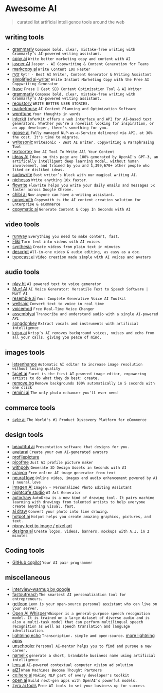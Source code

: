 # Awesome AI
> curated list artificial intelligence tools around the web


## writing tools
- [grammarly](https://www.grammarly.com/) `Compose bold, clear, mistake-free writing with Grammarly’s AI-powered writing assistant.`
- [copy ai](https://www.copy.ai/) `Write better marketing copy and content with AI`
- [jasper AI](https://www.jasper.ai/) `Jasper - AI Copywriting & Content Generation for Teams`
- [markcopy ai](https://www.markcopy.ai/) `Write Content 10x Faster`
- [rytr](https://rytr.me/) `Rytr - Best AI Writer, Content Generator & Writing Assistant`
- [simplified ai-writer](https://simplified.com/ai-writer/) `Write Instant Marketing Copy with the Free AI Copywriting Generator`
- [frase](https://www.frase.io/) `Frase | Best SEO Content Optimization Tool & AI Writer`
- [grammarly](https://www.grammarly.com/) `Compose bold, clear, mistake-free writing with Grammarly’s AI-powered writing assistant.`
- [requstory](https://requstory.com/) `WRITE BETTER USER STORIES.`
- [marketmuse](https://www.marketmuse.com/) `AI Content Planning and Optimization Software`
- [wordtune](https://www.wordtune.com/) `Your thoughts in words`
- [inferkit](https://inferkit.com/) `InferKit offers a web interface and API for AI–based text generators. Whether you're a novelist looking for inspiration, or an app developer, there's something for you.`
- [goose ai](https://goose.ai/) `Fully managed NLP-as-a-Service delivered via API, at 30% the cost. It's time to migrate.`
- [writesonic](https://writesonic.com/) `Writesonic - Best AI Writer, Copywriting & Paraphrasing Tool`
- [textcortex](https://textcortex.com/) `One AI Tool To Write All Your Content`
- [ideas AI](https://ideasai.com/) `Ideas on this page are 100% generated by OpenAI's GPT-3, an artifically intelligent deep learning model, without human involvement, and trained by you and 1,399,670+ other people who liked or disliked ideas.`
- [sudowrite](https://www.sudowrite.com/) `Bust writer’s block with our magical writing AI.`
- [nichesss](https://nichesss.com/) `Write anything 10x faster.`
- [flowrite](https://www.flowrite.com/) `Flowrite helps you write your daily emails and messages 5x faster across Google Chrome.`
- [chibi ai](https://chibi.ai/) `Now anyone can have a writing assistant.`
- [copysmith](https://copysmith.ai/) `Copysmith is the AI content creation solution for Enterprise & eCommerce`
- [copymatic ai](https://copymatic.ai/) `Generate Content & Copy In Seconds with AI`


## video tools
- [runway](https://runwayml.com/) `Everything you need to make content, fast.`
- [Fliki](https://fliki.ai/) `Turn text into videos with AI voices`
- [synthesia](https://www.synthesia.io/) `Create videos from plain text in minutes`
- [descript](https://www.descript.com/) `All-in-one video & audio editing, as easy as a doc.`
- [typecast ai](https://typecast.ai/) `Video creation made simple with AI voices and avatars`

## audio tools
- [play ht](https://play.ht/) `AI powered text to voice generator`
- [Murf AI](https://murf.ai/) `AI Voice Generator: Versatile Text to Speech Software | Murf AI`
- [resemble ai](https://www.resemble.ai/) `Your Complete Generative Voice AI Toolkit`
- [wellsaid](https://wellsaidlabs.com/) `Convert text to voice in real time`
- [voicemod](https://www.voicemod.net/) `Free Real-Time Voice Changer`
- [assemblyai](https://www.assemblyai.com/) `Transcribe and understand audio with a single AI-powered API`
- [songdonkey](https://songdonkey.ai/) `Extract vocals and instruments with artificial intelligence`
- [krisp ai](https://krisp.ai/) `Krisp’s AI removes background voices, noises and echo from all your calls, giving you peace of mind.`

## images tools
- [letsenhance](https://letsenhance.io/) `Automatic AI editor to increase image resolution without losing quality`
- [facet ai](https://facet.ai/) `Facet is the first AI-powered image editor, empowering artists to do what they do best: create.`
- [remove bg](https://www.remove.bg/) `Remove backgrounds 100% automatically in 5 seconds with one click`
- [remini ai](https://remini.ai/) `The only photo enhancer you'll ever need`

## commerce tools
- [syte ai](https://www.syte.ai/) `The World's #1 Product Discovery Platform for eCommerce`

## design tools
- [beautiful ai](https://www.beautiful.ai/) `Presentation software that designs for you.`
- [avatarai](https://avatarai.me/) `Create your own AI-generated avatars`
- [profilepicture](https://www.profilepicture.ai/)
- [picofme](https://picofme.io/) `Just AI profile picture maker`
- [withpoly](https://withpoly.com/) `Generate 3D Design Assets in Seconds with AI`
- [craiyon](https://www.craiyon.com/) `Free online AI image generator from text`
- [neural love](https://neural.love/) `Online video, images and audio enhancement powered by AI | neural.love`
- [Imagen AI](https://imagen-ai.com/) `Imagen - Personalized Photo Editing Assistant`
- [nightcafe studio](https://nightcafe.studio/) `AI Art Generator`
- [autodraw](https://www.autodraw.com/) `AutoDraw is a new kind of drawing tool. It pairs machine learning with drawings from talented artists to help everyone create anything visual, fast.`
- [ai draw](https://ai-draw.tokyo/en/) `Convert your photo into line drawing.`
- [hotpot ai](https://hotpot.ai/) `Hotpot helps you create amazing graphics, pictures, and text.`
- [pixray text to image / pixel art](https://pixray.gob.io/)
- [designs ai](https://designs.ai/) `Create logos, videos, banners, mockups with A.I. in 2 minutes`

## Coding tools
- [GitHub copilot](https://github.com/features/copilot) `Your AI pair programmer`


## miscellaneous
- [interview-warmup by google](https://grow.google/certificates/interview-warmup/)
- [fastoutreach](https://www.fastoutreach.ai/) `The smartest AI personalization tool for entrepreneurs.`
- [getleon](https://getleon.ai/) `Leon is your open-source personal assistant who can live on your server.`
- [Open AI Whisper](https://github.com/openai/whisper) `Whisper is a general-purpose speech recognition model. It is trained on a large dataset of diverse audio and is also a multi-task model that can perform multilingual speech recognition as well as speech translation and language identification.`
- [lightning echo](https://lightning.ai/echo/view/home) `Transcription. simple and open-source.` [more lightning apps](https://lightning.ai/apps)
- [unschooler](https://unschooler.me/) `Personal AI-mentor helps you to find and pursue a new career.`
- [namelix](https://namelix.com/) `generate a short, brandable business name using artificial intelligence`
- [lens ai](https://lens-ai.com/) `AI-powered contextual computer vision ad solution`
- [ai21](https://www.ai21.com/) `When Machines Become Thought Partners`
- [co:here ai](https://cohere.ai/) `Making NLP part of every developer's toolkit`
- [open ai](https://openai.com/api/) `Build next-gen apps with OpenAI’s powerful models.`
- [zyro ai tools](https://zyro.com/tools) `Free AI tools to set your business up for success`

